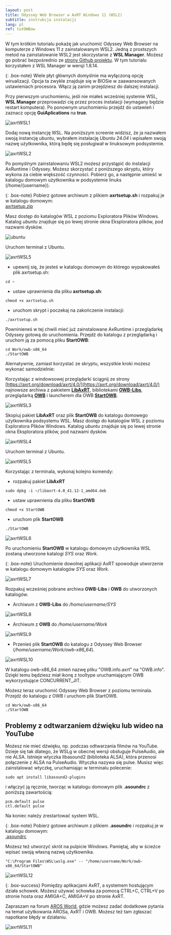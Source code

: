 ```yaml
---
layout: post
title: Odyssey Web Browser w AxRT Windows 11 (WSL2)
subtitle: instrukcja instalacji
lang: pl
ref: tutOWBaw
---
```


W tym krótkim tutorialu pokażę jak uruchomić Odyssey Web Browser na komputerze z Windows 11 z zainstalowanym WSL2. Jedną z prostszych metod na zainstalowanie WSL2 jest skorzystanie z **WSL Manager**. Możesz go pobrać bezpośrednio ze [strony Github projektu](https://github.com/bostrot/wsl2-distro-manager/releases/tag/v1.8.14). W tym tutorialu korzystałem z WSL Manager w wersji 1.8.14. 

{: .box-note}
Wiele płyt głównych domyślnie ma wyłączoną opcję wirualizacji. Opcja ta zwykle znajduje się w BIOSie w zaawansowanych ustawieniach procesora. Włącz ją zanim przejdziesz do dalszej instalacji.

Przy pierwszym uruchomieniu, jeśli nie miałeś wcześniej systemie WSL, **WSL Manager** przeprowadzi cię przez proces instalacji (wymagany będzie restart komputera). Po ponownym uruchomieniu przejdź do ustawień i zaznacz opcję **GuiAplications** na **true**.

![axrtWSL1](/assets/img/axrtWSL1.png)

Dodaj nową instancję WSL. Na poniższym screenie widzisz, że ja nazwałem swoją instancję *ubuntu*, wybrałem instalację *Ubuntu 24.04* i wpisałem swoją nazwę użytkownika, którą będę się posługiwał w linuksowym podsystemie.

![axrtWSL2](/assets/img/axrtWSL2.png)

Po pomyślnym zainstalowaniu WSL2 możesz przystąpić do instalacji AxRuntime i Odyssey. Możesz skorzystać z poniższego skryptu, który wykona za ciebie większość czynności. Pobierz go, a następnie umieść w katalogu domowym użytkownika w podsystemie linuks (/home/{username}).

{: .box-note}
Pobierz gotowe archiwum z plikiem **axrtsetup.sh** i rozpakuj je w katalogu domowym:  
[axrtsetup.zip](/assets/axrtsetup.zip "download")

Masz dostęp do katalogów WSL z poziomu Exploratora Plików Windows. Katalog *ubuntu* znajduje się po lewej stronie okna Eksploratora plików, pod nazwami dysków. 

![ubuntu](/assets/img/ubuntu.png)

Uruchom terminal z Ubuntu. 

![axrtWSL5](/assets/img/axrtWSL5.png)

- upewnij się, że jesteś w katalogu domowym do którego wypakowałeś plik axrtsetup.sh:
```
cd ~
```
- ustaw uprawnienia dla pliku **axrtsetup.sh**:
```
chmod +x axrtsetup.sh
```
- uruchom skrypt i poczekaj na zakończenie instalacji:
```
./axrtsetup.sh
```
Powninieneś w tej chwili mieć już zainstalowane AxRuntime i przeglądarkę Odyssey gotową do uruchomienia. Przejdź do katalogu z przeglądarką i uruchom ją za pomocą pliku **StartOWB**:
```
cd Work/owb-x86_64
./StartOWB
```

Alernatywnie, zamiast korzystać ze skryptu, wszystkie kroki możesz wykonać samodzielnie:  

Korzystając z windowsowej przeglądarki ściągnij ze strony [https://axrt.org/download/axrt/4.0/](https://axrt.org/download/axrt/4.0/) najnowsze archiwa z pakietem [**LibAxRT**](https://axrt.org/download/axrt/4.0/packages/libaxrt-4.0_41.12-1_amd64.deb), bibliotekami [**OWB-Libs**](https://axrt.org/download/axrt/4.0/other/OWB-Libs-for-x86_64-axrt.zip), przeglądarką [**OWB**]() i launcherem dla OWB [**StartOWB**](https://axrt.org/download/axrt/4.0/other/StartOWB).

![axrtWSL3](/assets/img/axrtWSL3.png)

Skopiuj pakiet **LibAxRT** oraz plik **StartOWB** do katalogu domowego użytkownika podsystemu WSL. Masz dostęp do katalogów WSL z poziomu Exploratora Plików Windows. Katalog *ubuntu* znajduje się po lewej stronie okna Eksploratora plików, pod nazwami dysków. 

![axrtWSL4](/assets/img/axrtWSL4.png)

Uruchom terminal z Ubuntu. 

![axrtWSL5](/assets/img/axrtWSL5.png)

Korzystając z terminala, wykonaj kolejno komendy:
- rozpakuj pakiet **LibAxRT**
```
sudo dpkg -i ~/libaxrt-4.0_41.12-1_amd64.deb
```
- ustaw uprawnienia dla pliku **StartOWB**
```
chmod +x StartOWB
```
- uruchom plik **StartOWB**
```
./StartOWB
```
  
![axrtWSL6](/assets/img/axrtWSL6.png)

Po uruchomieniu **StartOWB** w katalogu domowym użytkownika WSL zostaną utworzone katalogi *SYS* oraz *Work*. 

{: .box-note}
Uruchomienie dowolnej aplikacji AxRT spowoduje utworzenie w katalogu domowym katalogów *SYS* oraz *Work*.

![axrtWSL7](/assets/img/axrtWSL7.png)

Rozpakuj wcześniej pobrane archiwa **OWB-Libs** i **OWB** do utworzonych katalogów.  

- Archiwum z **OWB-Libs** do */home/username/SYS*  

![axrtWSL8](/assets/img/axrtWSL8.png)
   
- Archiwum z **OWB** do */home/username/Work*

![axrtWSL9](/assets/img/axrtWSL9.png)

- Przenieś plik **StartOWB** do katalogu z Odyssey Web Browser (*/home/username/Work/owb-x86_64*).

![axrtWSL10](/assets/img/axrtWSL10.png)

W katalogu owb-x86_64 zmień nazwę pliku "OWB.info.axrt" na "OWB.info". Dzięki temu będziesz miał ikonę z tooltype uruchamiającym OWB wykorzystujące CONCURRENT_JIT.

Możesz teraz uruchomić Odyssey Web Browser z poziomu terminala. Przejdź do katalogu z OWB i uruchom plik StartOWB.  
```
cd Work/owb-x86_64  
./StartOWB
```
## Problemy z odtwarzaniem dźwięku lub wideo na YouTube

Możesz nie mieć dźwięku, np. podczas odtwarzania filmów na YouTube. Dzieje się tak dlatego, że WSLg w obecnej wersji obsługuje PulseAudio, ale nie ALSA. Istnieje wtyczka libasound2 (biblioteka ALSA), która przenosi połączenie z ALSA na PulseAudio. Wtyczka nazywa się pulse. Musisz więc zainstalować wtyczkę, uruchamiając w terminalu polecenie:
```
sudo apt install libasound2-plugins
```
i włączyć ją ręcznie, tworząc w katalogu domowym plik **.asoundrc** z poniższą zawartością:
```
pcm.default pulse
ctl.default pulse
```
Na koniec należy zrestartować system WSL.  

{: .box-note}
Pobierz gotowe archiwum z plikiem **.asoundrc** i rozpakuj je w katalogu domowym:  
[.asoundrc](/assets/asoundrc.zip "download")


Możesz też utworzyć skrót na pulpicie Windows. Pamiętaj, aby w ścieżce wpisać swoją własną nazwę użytkownika.

```
"C:\Program Files\WSL\wslg.exe" -- "/home/username/Work/owb-x86_64/StartOWB"
```

![axrtWSL12](/assets/img/axrtWSL12.png)

{: .box-success}
Pomiędzy aplikacjami AxRT, a systemem hostującym działa schowek. Możesz używać schowka za pomocą CTRL+C, CTRL+V po stronie hosta oraz AMIGA+C, AMIGA+V po stronie AxRT.

Zapraszam na forum [AROS World](https://www.arosworld.org), gdzie możesz zadać dodatkowe pytania na temat użytkowania AROSa, AxRT i OWB. Możesz też tam zgłaszać napotkane błędy w działaniu.
  
![axrtWSL11](/assets/img/axrtWSL11.png)

